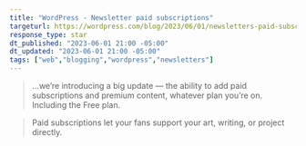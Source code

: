 ```yaml
---
title: "WordPress - Newsletter paid subscriptions"
targeturl: https://wordpress.com/blog/2023/06/01/newsletters-paid-subscriptions/ 
response_type: star
dt_published: "2023-06-01 21:00 -05:00"
dt_updated: "2023-06-01 21:00 -05:00"
tags: ["web","blogging","wordpress","newsletters"]
---
```


> ...we’re introducing a big update — the ability to add paid subscriptions and premium content, whatever plan you’re on. Including the Free plan.

> Paid subscriptions let your fans support your art, writing, or project directly.
